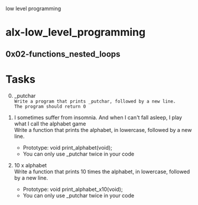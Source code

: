 low level programming
# alx-low_level_programming
## 0x02-functions_nested_loops

# Tasks
0. _putchar<br>
  `Write a program that prints _putchar, followed by a new line.` <br>
  `The program should return 0`

1. I sometimes suffer from insomnia. And when I can't fall asleep, I play what I call the alphabet game<br>
Write a function that prints the alphabet, in lowercase, followed by a new line.<br>
    - Prototype: void print_alphabet(void);
    - You can only use _putchar twice in your code
 
 2. 10 x alphabet <br>
Write a function that prints 10 times the alphabet, in lowercase, followed by a new line.<br>
    - Prototype: void print_alphabet_x10(void);
    - You can only use _putchar twice in your code
